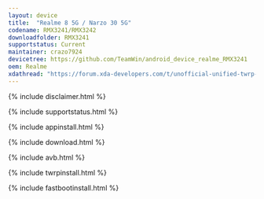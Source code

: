 ```yaml
---
layout: device
title:  "Realme 8 5G / Narzo 30 5G"
codename: RMX3241/RMX3242
downloadfolder: RMX3241
supportstatus: Current
maintainer: crazo7924
devicetree: https://github.com/TeamWin/android_device_realme_RMX3241
oem: Realme
xdathread: "https://forum.xda-developers.com/t/unofficial-unified-twrp-recovery-for-8-5g-narzo-30-5g.4406121/"
---
```


{% include disclaimer.html %}

{% include supportstatus.html %}

{% include appinstall.html %}

{% include download.html %}

{% include avb.html %}

{% include twrpinstall.html %}

{% include fastbootinstall.html %}
